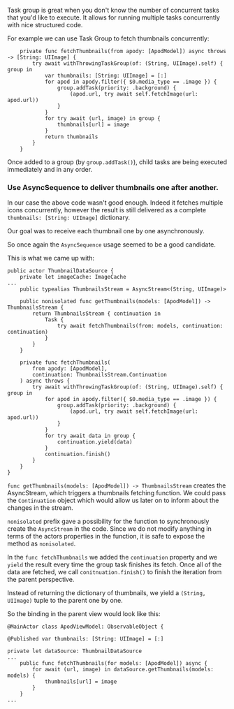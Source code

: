 Task group is great when you don't know the number of concurrent tasks that you'd like to execute. It allows for running multiple tasks concurrently with nice structured code.

For example we can use Task Group to fetch thumbnails concurrently:

```
    private func fetchThumbnails(from apody: [ApodModel]) async throws -> [String: UIImage] {
        try await withThrowingTaskGroup(of: (String, UIImage).self) { group in
            var thumbnails: [String: UIImage] = [:]
            for apod in apody.filter({ $0.media_type == .image }) {
                group.addTask(priority: .background) {
                    (apod.url, try await self.fetchImage(url: apod.url))
                }
            }
            for try await (url, image) in group {
                thumbnails[url] = image
            }
            return thumbnails
        }
    }
```

Once added to a group (by `group.addTask()`), child tasks are being executed immediately and in any order.

### Use AsyncSequence to deliver thumbnails one after another.

In our case the above code wasn't good enough. Indeed it fetches multiple icons concurrently, however the result is still delivered as a complete `thumbnails: [String: UIImage]` dictionary.

Our goal was to receive each thumbnail one by one asynchronously.

So once again the `AsyncSequence` usage seemed to be a good candidate.

This is what we came up with:

```
public actor ThumbnailDataSource {
    private let imageCache: ImageCache
...
    public typealias ThumbnailsStream = AsyncStream<(String, UIImage)>

    public nonisolated func getThumbnails(models: [ApodModel]) -> ThumbnailsStream {
        return ThumbnailsStream { continuation in
            Task {
                try await fetchThumbnails(from: models, continuation: continuation)
            }
        }
    }

    private func fetchThumbnails(
        from apody: [ApodModel],
        continuation: ThumbnailsStream.Continuation
    ) async throws {
        try await withThrowingTaskGroup(of: (String, UIImage).self) { group in
            for apod in apody.filter({ $0.media_type == .image }) {
                group.addTask(priority: .background) {
                    (apod.url, try await self.fetchImage(url: apod.url))
                }
            }
            for try await data in group {
                continuation.yield(data)
            }
            continuation.finish()
        }
    }
}
```
`func getThumbnails(models: [ApodModel]) -> ThumbnailsStream` creates the AsyncStream, which triggers a thumbnails fetching function. We could pass the `Continuation` object which would allow us later on to inform about the changes in the stream.

`nonisolated` prefix gave a possibility for the function to synchronously create the `AsyncStream` in the code. Since we do not modify anything in terms of the actors properties in the function, it is safe to expose the method as `nonisolated`.

In the `func fetchThumbnails` we added the `continuation` property and we `yield` the result every time the group task finishes its fetch. Once all of the data are fetched, we call `conitnuation.finish()` to finish the iteration from the parent perspective.

Instead of returning the dictionary of thumbnails, we yield a `(String, UIImage)` tuple to the parent one by one.

So the binding in the parent view would look like this:
```
@MainActor class ApodViewModel: ObservableObject {
 
@Published var thumbnails: [String: UIImage] = [:]

private let dataSource: ThumbnailDataSource
...
    public func fetchThumbnails(for models: [ApodModel]) async {
        for await (url, image) in dataSource.getThumbnails(models: models) {
            thumbnails[url] = image
        }
    }
...
```
